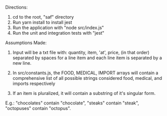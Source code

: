 Directions:
1. cd to the root, "saf" directory
2. Run yarn install to install jest
3. Run the application with "node src/index.js"
2. Run the unit and integration tests with "jest"

Assumptions Made:
1. Input will be a txt file with: quantity, item, 'at', price, (in that order) separated by spaces for a line item and each line item is separated by a new line.

2. In src/constants.js, the FOOD, MEDICAL, IMPORT arrays will contain a comprehensive list of all possible strings considered food, medical, and imports respectively

3. If an item is pluralized, it will contain a substring of it's singular form. 

E.g.: "chocolates" contain "chocolate", "steaks" contain "steak", "octopuses" contain "octopus".